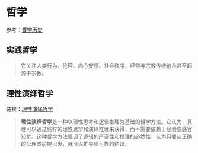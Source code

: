 # 哲学
参考：[哲学历史](哲学历史)

## 实践哲学
> 它关注人类行为、伦理、内心安顿、社会秩序，经常与宗教传统融合甚至起源于宗教。

## 理性演绎哲学
链接：[理性演绎哲学](理性演绎哲学/五个基本概念)
> **理性演绎哲学**是一种以理性思考和逻辑推理为基础的哲学方法。它认为，真理可以通过纯粹的理性思辨和演绎推理来获得，而不需要依赖于经验或感官知觉。这种哲学方法强调了逻辑的严谨性和推理的必然性，认为只要从正确的公理或前提出发，就可以推导出可靠的结论。﻿
